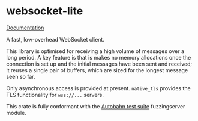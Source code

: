 # websocket-lite

[Documentation](https://docs.rs/websocket-lite)

A fast, low-overhead WebSocket client.

This library is optimised for receiving a high volume of messages over a long period. A key feature is that is makes
no memory allocations once the connection is set up and the initial messages have been sent and received; it reuses
a single pair of buffers, which are sized for the longest message seen so far.

Only asynchronous access is provided at present. `native_tls` provides the TLS functionality for `wss://...` servers.

This crate is fully conformant with the [Autobahn test suite](https://github.com/crossbario/autobahn-testsuite) fuzzingserver module.